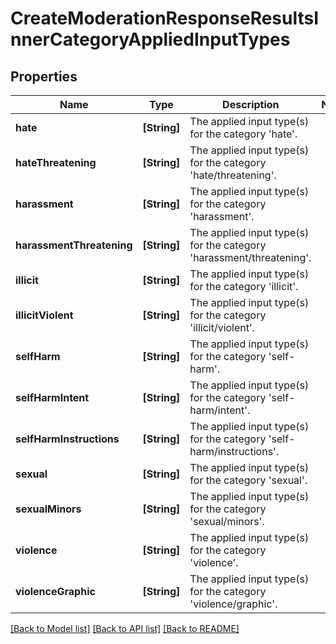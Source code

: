 # CreateModerationResponseResultsInnerCategoryAppliedInputTypes

## Properties
Name | Type | Description | Notes
------------ | ------------- | ------------- | -------------
**hate** | **[String]** | The applied input type(s) for the category &#39;hate&#39;. | 
**hateThreatening** | **[String]** | The applied input type(s) for the category &#39;hate/threatening&#39;. | 
**harassment** | **[String]** | The applied input type(s) for the category &#39;harassment&#39;. | 
**harassmentThreatening** | **[String]** | The applied input type(s) for the category &#39;harassment/threatening&#39;. | 
**illicit** | **[String]** | The applied input type(s) for the category &#39;illicit&#39;. | 
**illicitViolent** | **[String]** | The applied input type(s) for the category &#39;illicit/violent&#39;. | 
**selfHarm** | **[String]** | The applied input type(s) for the category &#39;self-harm&#39;. | 
**selfHarmIntent** | **[String]** | The applied input type(s) for the category &#39;self-harm/intent&#39;. | 
**selfHarmInstructions** | **[String]** | The applied input type(s) for the category &#39;self-harm/instructions&#39;. | 
**sexual** | **[String]** | The applied input type(s) for the category &#39;sexual&#39;. | 
**sexualMinors** | **[String]** | The applied input type(s) for the category &#39;sexual/minors&#39;. | 
**violence** | **[String]** | The applied input type(s) for the category &#39;violence&#39;. | 
**violenceGraphic** | **[String]** | The applied input type(s) for the category &#39;violence/graphic&#39;. | 

[[Back to Model list]](../README.md#documentation-for-models) [[Back to API list]](../README.md#documentation-for-api-endpoints) [[Back to README]](../README.md)


